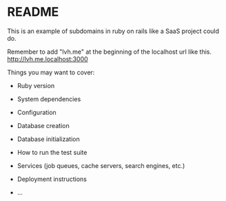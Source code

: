 # README

This is an example of subdomains in ruby on rails like a SaaS project could do.

Remember to add "lvh.me" at the beginning of the localhost url like this. http://lvh.me.localhost:3000

Things you may want to cover:

* Ruby version

* System dependencies

* Configuration

* Database creation

* Database initialization

* How to run the test suite

* Services (job queues, cache servers, search engines, etc.)

* Deployment instructions

* ...
